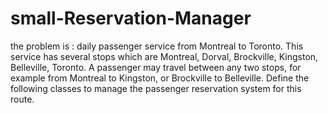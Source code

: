 # small-Reservation-Manager

the problem is :
daily passenger service from Montreal to Toronto. This service has several stops which are Montreal, Dorval, Brockville, Kingston, Belleville, Toronto.  A passenger may travel between any two stops, for example from Montreal to Kingston, or Brockville to Belleville. Define the following classes to manage the passenger reservation system for this route.
